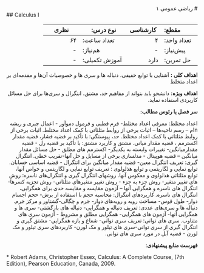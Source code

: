 <div dir="rtl">
# ریاضی عمومی ۱ 
</div>
## Calculus I

<div dir="rtl">

| <div style="width:80px">مقطع:</div>  | <div style="width:80px">کارشناسی</div>      | <div style="width:80px">نوع درس:</div>      |<div style="width:80px">نظری</div>      |
|:-|-|:-|-|
|  تعداد واحد: | ۴ | تعداد ساعت:  | ۶۴
| پیش‌نیاز:     | -     | هم‌نیاز:     |-     |
| حل تمرین:     | دارد     | آموزش تکمیلی:     |-     |
    
**اهداف کلی :**
آشنایی با توابع حقیقی، دنباله ها و سری ها و خصوصیات آن‌ها و مقدمه‌ای بر اعداد متخلط   

**اهداف ویژه:**
دانشجو باید بتواند از مفاهیم حد، مشتق، انتگرال و سری‌ها برای حل مسائل کاربردی استفاده نماید.

**سر فصل یا رئوس مطالب:** 

اعداد مختلط: معرفی اعداد مختلط- فرم قطبی و فرمول دموآور - اعمال جبری و ریشه nام – رسم ناحیه‌ها – اثبات برخی از روابط مثلثاتی با کمک اعداد مختلط. اثبات برخی از روابط مثلثاتی با کمک اعداد مختلط. حد، پیوستگی: با تأکید بر قضیه فشار، قضیه مقدار اکسترمم ، قضیه مقدار میانی. مشتق و کاربرد مشتق: با تأکید بر قضیه رل - قضیه مقدارمیانگین- تغییرات وابسته به یکدیگر- اکسترمم های مطلق - حل مسائل مقدار میانگین – قضیه هوپیتال - مدلسازی برخی از مسایل و حل آنها-تقریب خطی. انتگرال گیری: تعریف انتگرال معین- قضیه مقدار میانگین برای انتگرال - قضیه اساسی حسابان. توابع نمایی و لگاریتمی و توابع هذلولوی : تعریف توابع نمایی و لگاریتمی و خواص آنها، توابع مثلثاتی هذلولوی و معکوس آنها. روشهای انتگرال گیری و اتتگرال‌های ناسره: روش های تغییر متغیر- روش جزء به جزء - روش تغییر متغیرهای مثلثاتی- روش تجزیه کسرها-انتگرال های ناسره و همگرایی آنها – آزمون مقایسه و مقایسه حدی برای همگرایی، انتگرال های ناسره. کاربردهای انتگرال: محاسبه حجم با استفاده از برش- حجم اجسام دوار- طول قوس- مساحت رویه و رویه‌های دوار- جرم و چگالی-گشتاور و مرکز جرم. دنباله ها و سری‌های عددی: تعریف دنباله و همگرایی- دنباله های بازگشتی- سری ها و همگرایی آنها- آزمون های همگرایی- همگرایی مطلق و مشروط - آزمون سری های متناوب. سری های توانی: تعریف سری توانی- شعاع و بازه همگرایی- مشتق گیری و انتگرال گیری از سری توانی-سری های تیلور و مک لورن- کاربردهای سری تیلور و مک لورن - قضیه آبل در مورد سری های توانی.

**فهرست منابع پیشنهادی**:

</div>

<div dir="ltr">
* Robert Adams, Christopher Essex, Calculus: A Complete Course, (7th Edition), Pearson Education, Canada, 2009.
</div>